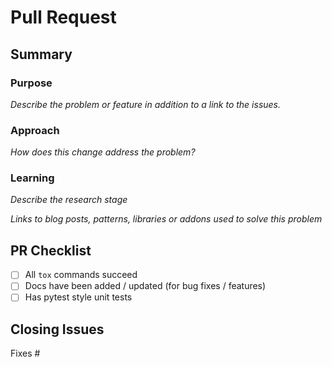 # Pull Request
## Summary
### Purpose
_Describe the problem or feature in addition to a link to the issues._

### Approach
_How does this change address the problem?_

### Learning
_Describe the research stage_

_Links to blog posts, patterns, libraries or addons used to solve this problem_

## PR Checklist
- [ ] All ``tox`` commands succeed
- [ ] Docs have been added / updated (for bug fixes / features)
- [ ] Has pytest style unit tests

## Closing Issues
<!-- Put `closes #XXXX` in your comment to auto-close the issue that your PR fixes (if such). -->
Fixes #


<!--
Thank you so much for your PR!  To help us review your contribution, please
consider the following points:

- Help with git and github is available at
  https://matplotlib.org/devel/gitwash/development_workflow.html.

- Do not create the PR out of master, but out of a separate branch.

- The PR title should summarize the changes, for example "Raise ValueError on
  non-numeric input to set_xlim".  Avoid non-descriptive titles such as
  "Addresses issue #8576".

- The summary should provide at least 1-2 sentences describing the pull request
  in detail (Why is this change required?  What problem does it solve?) and
  link to any relevant issues.

- If you are contributing fixes to docstrings, please pay attention to
  the style guides for Sphinx and NumPy docstrings.  In particular,
  note the difference between using single backquotes, double backquotes, and
  asterisks in the markup.

We understand that PRs can sometimes be overwhelming, especially as the
reviews start coming in.  Please let us know if the reviews are unclear or
the recommended next step seems overly demanding, if you would like help in
addressing a reviewer's comments, or if you have been waiting too long to hear
back on your PR.
-->
